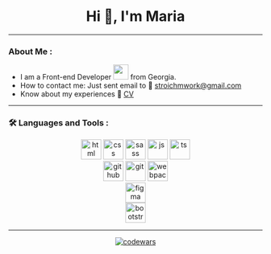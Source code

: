 <h1 align="center">Hi 👋, I'm Maria</h1>

___

### About Me :
- I am a Front-end Developer <img src="https://media.giphy.com/media/WUlplcMpOCEmTGBtBW/giphy.gif" width="30"> from Georgia.
- How to contact me: Just sent email to 📧 [stroichmwork@gmail.com](mailto:stroichmwork@gmail.com)
- Know about my experiences 📄 [CV](https://stroich.github.io/rsschool-cv/)
___

### 🛠 Languages and Tools :


<div align="center">
    <img src="https://cdn.jsdelivr.net/gh/devicons/devicon/icons/html5/html5-plain-wordmark.svg" alt="html" width="40" height="40"/>
    <img src="https://cdn.jsdelivr.net/gh/devicons/devicon/icons/css3/css3-plain-wordmark.svg" alt="css" width="40" height="40"/>
    <img src="https://cdn.jsdelivr.net/gh/devicons/devicon/icons/sass/sass-original.svg" alt="sass" width="40" height="40"/>
    <img src="https://cdn.jsdelivr.net/gh/devicons/devicon/icons/javascript/javascript-original.svg" alt="js" width="40" height="40"/>
    <img src="https://cdn.jsdelivr.net/gh/devicons/devicon/icons/typescript/typescript-original.svg" alt="ts" width="40" height="40"/>
</div>
<div align="center">
    <img src="https://cdn.jsdelivr.net/gh/devicons/devicon/icons/github/github-original-wordmark.svg" alt="github" width="40" height="40"/>
    <img src="https://cdn.jsdelivr.net/gh/devicons/devicon/icons/git/git-original-wordmark.svg" alt="git" width="40" height="40"/>
    <img src="https://cdn.jsdelivr.net/gh/devicons/devicon/icons/webpack/webpack-plain-wordmark.svg" alt="webpack" width="40" height="40"/>

</div>
<div align="center">
    <img src="https://cdn.jsdelivr.net/gh/devicons/devicon/icons/figma/figma-original.svg" alt="figma" width="40" height="40"/>
</div>
<div align="center">
    <img src="https://cdn.jsdelivr.net/gh/devicons/devicon/icons/bootstrap/bootstrap-plain-wordmark.svg" alt="bootstrap" width="40" height="40"/>
</div>

---

<p align="center"> 
    <a href="https://www.codewars.com/users/rsschool_dce85d3e9c84c047" display="block" aling="center">
    <img src="https://www.codewars.com/users/rsschool_dce85d3e9c84c047/badges/large" alt="codewars"/></a>
</p>

